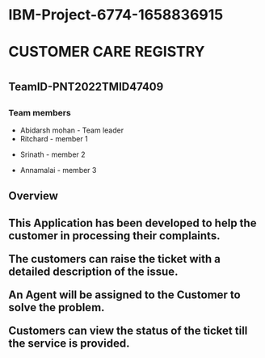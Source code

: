 # IBM-Project-6774-1658836915
<h1>CUSTOMER CARE REGISTRY<h1>
<h2>TeamID-PNT2022TMID47409<h2>
<h3>Team members </h3>
<ul>
<li>Abidarsh mohan - Team leader </li>

<li>Ritchard  - member 1</p></li>
<li>Srinath   - member 2</p></li>
<li>Annamalai - member 3</p></li>
</ul>

<h2>Overview<h2>

<p>This Application has been developed to help the customer in processing their complaints.<p>
<p>The customers can raise the ticket with a detailed description of the issue.<p>
<p>An Agent will be assigned to the Customer to solve the problem.<p>
<p>Customers can view the status of the ticket till the service is provided.<p>

